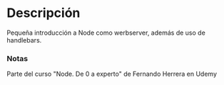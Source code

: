 # Descripción

Pequeña introducción a Node como werbserver, además de uso de handlebars.

### Notas

Parte del curso "Node. De 0 a experto" de Fernando Herrera en Udemy
